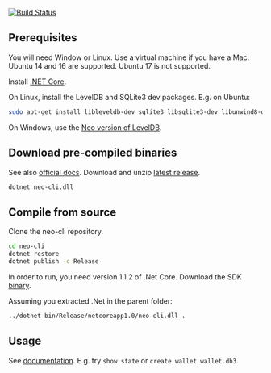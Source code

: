 [![Build Status](https://travis-ci.org/neo-project/neo-cli.svg?branch=master)](https://travis-ci.org/neo-project/neo-cli)

## Prerequisites

You will need Window or Linux. Use a virtual machine if you have a Mac. Ubuntu 14 and 16 are supported. Ubuntu 17 is not supported.

Install [.NET Core](https://www.microsoft.com/net/download/core).

On Linux, install the LevelDB and SQLite3 dev packages. E.g. on Ubuntu:

```sh
sudo apt-get install libleveldb-dev sqlite3 libsqlite3-dev libunwind8-dev

```

On Windows, use the [Neo version of LevelDB](https://github.com/neo-project/leveldb).

## Download pre-compiled binaries

See also [official docs](http://docs.neo.org/en-us/node/introduction.html). Download and unzip [latest release](https://github.com/neo-project/neo-cli/releases).

```sh
dotnet neo-cli.dll
```

## Compile from source

Clone the neo-cli repository.

```sh
cd neo-cli
dotnet restore
dotnet publish -c Release
```
In order to run, you need version 1.1.2 of .Net Core. Download the SDK [binary](https://www.microsoft.com/net/download/linux).

Assuming you extracted .Net in the parent folder:

```sh
../dotnet bin/Release/netcoreapp1.0/neo-cli.dll .
```

## Usage

See [documentation](http://docs.neo.org/en-us/node/cli.html). E.g. try `show state` or `create wallet wallet.db3`.
